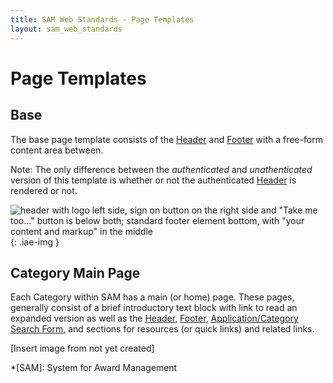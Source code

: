 ```yaml
---
title: SAM Web Standards - Page Templates
layout: sam_web_standards
---
```


# Page Templates

## Base

The base page template consists of the [Header]({{site.baseurl}}/sam_web_standards/components/#header) and [Footer]({{site.baseurl}}/sam_web_standards/components/#footer) with a free-form content area between.

Note: The only difference between the *authenticated* and *unathenticated* version of this template is whether or not the authenticated [Header]({{site.baseurl}}/sam_web_standards/components/#header) is rendered or not.


![header with logo left side, sign on button on the right side and "Take me too..." button is below both; standard footer element bottom, with "your content and markup" in the middle]( {{site.baseurl}}/sam_web_standards/images/page_templates/page_template_base.png "Page Template Base"){: .iae-img }

## Category Main Page

Each Category within SAM has a main (or home) page. These pages, generally consist of a brief introductory text block with link to read an expanded version as well as the [Header]({{site.baseurl}}/sam_web_standards/components/#header), [Footer]({{site.baseurl}}/sam_web_standards/components/#footer), [Application/Category Search Form]({{site.baseurl}}/sam_web_standards/components/#form-templates), and sections for resources (or quick links) and related links.

[Insert image from not yet created]

*[SAM]: System for Award Management